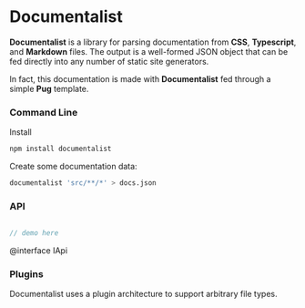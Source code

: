 # Documentalist

**Documentalist** is a library for parsing documentation from **CSS**,
**Typescript**, and **Markdown** files. The output is a well-formed JSON object
that can be fed directly into any number of static site generators.

In fact, this documentation is made with **Documentalist** fed through a simple
**Pug** template.

### Command Line

Install
```bash
npm install documentalist
```

Create some documentation data:
```bash
documentalist 'src/**/*' > docs.json
```

### API

```typescript

// demo here

```

@interface IApi

### Plugins

Documentalist uses a plugin architecture to support arbitrary file types.
